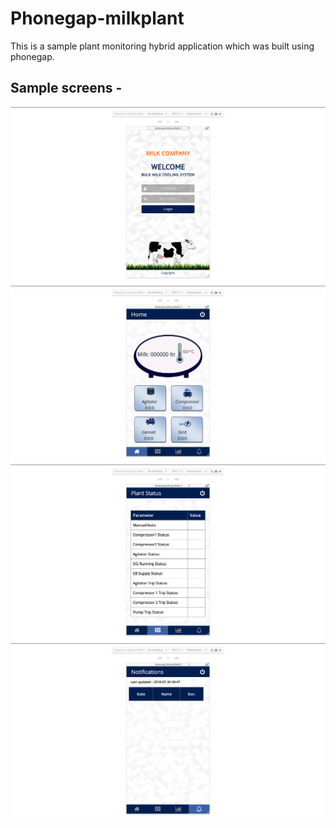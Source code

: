 # Phonegap-milkplant

This is a sample plant monitoring hybrid application which was built using phonegap. 

## Sample screens - 
<img src="images/img1.png" alt="picture not supported by your browser" />
<img src="images/img2.png" alt="picture not supported by your browser"  />
<img src="images/img3.png" alt="picture not supported by your browser"  />
<img src="images/img4.png" alt="picture not supported by your browser"  />
